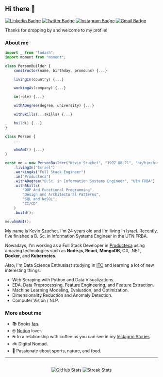 ## Hi there 👋

[![Linkedin Badge](https://img.shields.io/badge/-kevinszuchet-blue?style=flat&logo=Linkedin&logoColor=white&link=https://www.linkedin.com/in/kevinszuchet/)](https://www.linkedin.com/in/kevinszuchet/)
[![Twitter Badge](https://img.shields.io/badge/-@kevinszuchet-1ca0f1?style=flat&labelColor=1ca0f1&logo=twitter&logoColor=white&link=https://twitter.com/kevinszuchet)](https://twitter.com/kevinszuchet)
[![Instagram Badge](https://img.shields.io/badge/-@kevinszuchet-purple?style=flat&logo=instagram&logoColor=white&link=https://instagram.com/kevinszuchet/)](https://instagram.com/kevinszuchet)
[![Gmail Badge](https://img.shields.io/badge/-kevinszuchet-c14438?style=flat&logo=Gmail&logoColor=white&link=mailto:kevinszuchet@gmail.com)](mailto:kevinszuchet@gmail.com)

Thanks for dropping by and welcome to my profile!

### About me

```js
import _ from "lodash";
import moment from "moment";

class PersonBuilder {
    constructor(name, birthday, pronouns) {...}

    livingIn(country) {...}

    workingAs(company) {...}

    in(role) {...}

    withADegree(degree, university) {...}

    withSkills(...skills) {...}

    build() {...}
}

class Person {
    ...

    whoAmI() {...}
}

const me = new PersonBuilder("Kevin Szuchet", "1997-08-21", "he/him/his")
    .livingIn("Israel")
    .workingAs("Full Stack Engineer")
    .in("Producteca")
    .withADegree("B.Sc. in Information Systems Engineer", "UTN FRBA")
    .withSkills(
        "OOP And Functional Programming",
        "Design and Architectural Patterns",
        "SQL and NoSQL",
        "CI/CD"
    )
    .build();

me.whoAmI();
```

My name is Kevin Szuchet. I'm 24 years old and I'm living in Israel. Recently, I've finished a B. Sc. in Information Systems Engineer in the UTN FRBA.

Nowadays, I'm working as a Full Stack Developer in [Producteca](producteca.com) using amazing technologies such as __Node.js__, __React__, __MongoDB__, C#, .NET, __Docker__, and __Kubernetes__.

Also, I'm Data Science Enthusiast studying in [ITC](https://www.itc.tech/) and learning a lot of new interesting things.
- Web Scraping with Python and Data Visualizations.
- EDA, Data Preprocessing, Feature Engineering, and Feature Extraction.
- Machine Learning Modeling, Evaluation, and Optimization.
- Dimensionality Reduction and Anomaly Detection.
- Computer Vision / NLP.

### More about me

- 📚 Books [fan](goodreads.com/kevinszuchet).
- 🤓 [Notion](https://www.notion.so/) lover.
- ☕ In a relationship with coffee as you can see in my [Instagrm Stories](https://www.instagram.com/kevinszuchet/).
- 🚲 Digital Nomad.
- 🌱 Passionate about sports, nature, and food.

---

<br>


<div align="center">
    <img width="auto" src ="https://github-readme-stats.vercel.app/api?username=kevinszuchet&show_icons=true&count_private=true&theme=darcula&hide_border=true&bg_color=00000000" alt="GitHub Stats">
    <img width="auto" src ="https://github-readme-streak-stats.herokuapp.com?user=kevinszuchet&theme=darcula&hide_border=true&background=FFFFFF00" alt="Streak Stats">
</div>